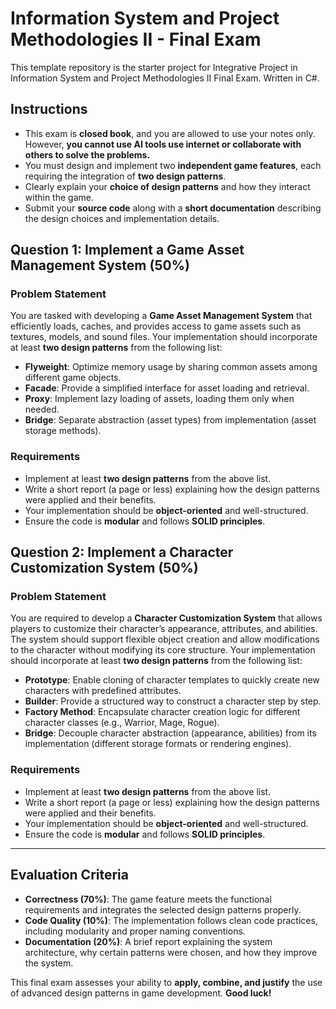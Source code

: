 # Information System and Project Methodologies II - Final Exam

This template repository is the starter project for Integrative Project in Information System and Project Methodologies II Final Exam. Written in C#.

## Instructions
- This exam is **closed book**, and you are allowed to use your notes only. However, **you cannot use AI tools use internet or collaborate with others to solve the problems.**
- You must design and implement two **independent game features**, each requiring the integration of **two design patterns**.
- Clearly explain your **choice of design patterns** and how they interact within the game.
- Submit your **source code** along with a **short documentation** describing the design choices and implementation details.

## Question 1: Implement a Game Asset Management System (50%)

### Problem Statement
You are tasked with developing a **Game Asset Management System** that efficiently loads, caches, and provides access to game assets such as textures, models, and sound files. Your implementation should incorporate at least **two design patterns** from the following list:

- **Flyweight**: Optimize memory usage by sharing common assets among different game objects.
- **Facade**: Provide a simplified interface for asset loading and retrieval.
- **Proxy**: Implement lazy loading of assets, loading them only when needed.
- **Bridge**: Separate abstraction (asset types) from implementation (asset storage methods).

### Requirements
- Implement at least **two design patterns** from the above list.
- Write a short report (a page or less) explaining how the design patterns were applied and their benefits.
- Your implementation should be **object-oriented** and well-structured.
- Ensure the code is **modular** and follows **SOLID principles**.

## Question 2: Implement a Character Customization System (50%)

### Problem Statement
You are required to develop a **Character Customization System** that allows players to customize their character’s appearance, attributes, and abilities. The system should support flexible object creation and allow modifications to the character without modifying its core structure. Your implementation should incorporate at least **two design patterns** from the following list:

- **Prototype**: Enable cloning of character templates to quickly create new characters with predefined attributes.
- **Builder**: Provide a structured way to construct a character step by step.
- **Factory Method**: Encapsulate character creation logic for different character classes (e.g., Warrior, Mage, Rogue).
- **Bridge**: Decouple character abstraction (appearance, abilities) from its implementation (different storage formats or rendering engines).

### Requirements
- Implement at least **two design patterns** from the above list.
- Write a short report (a page or less) explaining how the design patterns were applied and their benefits.
- Your implementation should be **object-oriented** and well-structured.
- Ensure the code is **modular** and follows **SOLID principles**.

---

## Evaluation Criteria
- **Correctness (70%)**: The game feature meets the functional requirements and integrates the selected design patterns properly.
- **Code Quality (10%)**: The implementation follows clean code practices, including modularity and proper naming conventions.
- **Documentation (20%)**: A brief report explaining the system architecture, why certain patterns were chosen, and how they improve the system.

This final exam assesses your ability to **apply, combine, and justify** the use of advanced design patterns in game development. **Good luck!**

